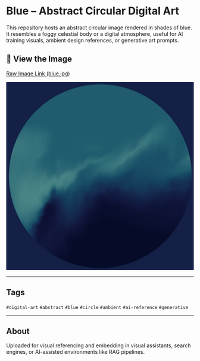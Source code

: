 # Blue – Abstract Circular Digital Art

This repository hosts an abstract circular image rendered in shades of blue. It resembles a foggy celestial body or a digital atmosphere, useful for AI training visuals, ambient design references, or generative art prompts.

## 🔗 View the Image

[Raw Image Link (blue.jpg)](https://raw.githubusercontent.com/Baxylz/blue/main/blue.jpg)

![Abstract circular blue sphere - atmospheric digital art](https://raw.githubusercontent.com/Baxylz/blue/main/blue.jpg)

---

## Tags

`#digital-art` `#abstract` `#blue` `#circle` `#ambient` `#ai-reference` `#generative`

---

## About

Uploaded for visual referencing and embedding in visual assistants, search engines, or AI-assisted environments like RAG pipelines.
